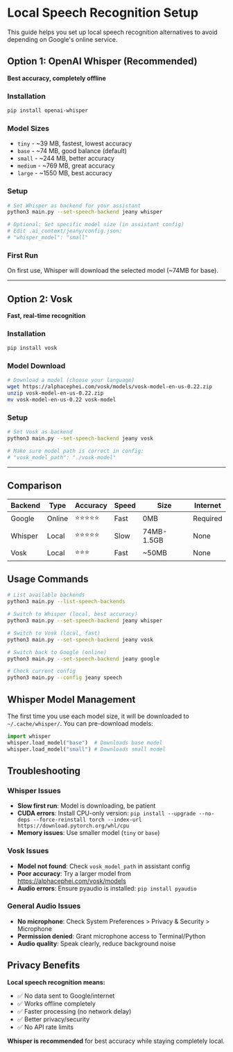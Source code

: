 # Local Speech Recognition Setup

This guide helps you set up local speech recognition alternatives to avoid depending on Google's online service.

## Option 1: OpenAI Whisper (Recommended)

**Best accuracy, completely offline**

### Installation
```bash
pip install openai-whisper
```

### Model Sizes
- `tiny` - ~39 MB, fastest, lowest accuracy
- `base` - ~74 MB, good balance (default)
- `small` - ~244 MB, better accuracy
- `medium` - ~769 MB, great accuracy  
- `large` - ~1550 MB, best accuracy

### Setup
```bash
# Set Whisper as backend for your assistant
python3 main.py --set-speech-backend jeany whisper

# Optional: Set specific model size (in assistant config)
# Edit .ai_context/jeany/config.json:
# "whisper_model": "small"
```

### First Run
On first use, Whisper will download the selected model (~74MB for base).

---

## Option 2: Vosk 

**Fast, real-time recognition**

### Installation
```bash
pip install vosk
```

### Model Download
```bash
# Download a model (choose your language)
wget https://alphacephei.com/vosk/models/vosk-model-en-us-0.22.zip
unzip vosk-model-en-us-0.22.zip
mv vosk-model-en-us-0.22 vosk-model
```

### Setup
```bash
# Set Vosk as backend
python3 main.py --set-speech-backend jeany vosk

# Make sure model path is correct in config:
# "vosk_model_path": "./vosk-model"
```

---

## Comparison

| Backend | Type | Accuracy | Speed | Size | Internet |
|---------|------|----------|-------|------|----------|
| Google | Online | ⭐⭐⭐⭐⭐ | Fast | 0MB | Required |
| Whisper | Local | ⭐⭐⭐⭐⭐ | Slow | 74MB-1.5GB | None |
| Vosk | Local | ⭐⭐⭐ | Fast | ~50MB | None |

## Usage Commands

```bash
# List available backends
python3 main.py --list-speech-backends

# Switch to Whisper (local, best accuracy)
python3 main.py --set-speech-backend jeany whisper

# Switch to Vosk (local, fast)
python3 main.py --set-speech-backend jeany vosk

# Switch back to Google (online)
python3 main.py --set-speech-backend jeany google

# Check current config
python3 main.py --config jeany speech
```

## Whisper Model Management

The first time you use each model size, it will be downloaded to `~/.cache/whisper/`. You can pre-download models:

```python
import whisper
whisper.load_model("base")  # Downloads base model
whisper.load_model("small") # Downloads small model
```

## Troubleshooting

### Whisper Issues
- **Slow first run**: Model is downloading, be patient
- **CUDA errors**: Install CPU-only version: `pip install --upgrade --no-deps --force-reinstall torch --index-url https://download.pytorch.org/whl/cpu`
- **Memory issues**: Use smaller model (`tiny` or `base`)

### Vosk Issues  
- **Model not found**: Check `vosk_model_path` in assistant config
- **Poor accuracy**: Try a larger model from https://alphacephei.com/vosk/models
- **Audio errors**: Ensure pyaudio is installed: `pip install pyaudio`

### General Audio Issues
- **No microphone**: Check System Preferences > Privacy & Security > Microphone
- **Permission denied**: Grant microphone access to Terminal/Python
- **Audio quality**: Speak clearly, reduce background noise

## Privacy Benefits

**Local speech recognition means:**
- ✅ No data sent to Google/internet
- ✅ Works offline completely  
- ✅ Faster processing (no network delay)
- ✅ Better privacy/security
- ✅ No API rate limits

**Whisper is recommended** for best accuracy while staying completely local.